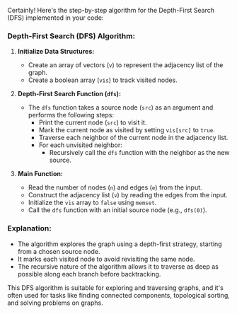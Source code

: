 Certainly! Here's the step-by-step algorithm for the Depth-First Search (DFS) implemented in your code:

### Depth-First Search (DFS) Algorithm:

1. **Initialize Data Structures:**
   - Create an array of vectors (`v`) to represent the adjacency list of the graph.
   - Create a boolean array (`vis`) to track visited nodes.

2. **Depth-First Search Function (`dfs`):**
   - The `dfs` function takes a source node (`src`) as an argument and performs the following steps:
     - Print the current node (`src`) to visit it.
     - Mark the current node as visited by setting `vis[src]` to `true`.
     - Traverse each neighbor of the current node in the adjacency list.
     - For each unvisited neighbor:
       - Recursively call the `dfs` function with the neighbor as the new source.

3. **Main Function:**
   - Read the number of nodes (`n`) and edges (`e`) from the input.
   - Construct the adjacency list (`v`) by reading the edges from the input.
   - Initialize the `vis` array to `false` using `memset`.
   - Call the `dfs` function with an initial source node (e.g., `dfs(0)`).

### Explanation:

- The algorithm explores the graph using a depth-first strategy, starting from a chosen source node.
- It marks each visited node to avoid revisiting the same node.
- The recursive nature of the algorithm allows it to traverse as deep as possible along each branch before backtracking.

This DFS algorithm is suitable for exploring and traversing graphs, and it's often used for tasks like finding connected components, topological sorting, and solving problems on graphs.